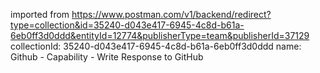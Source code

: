 imported from https://www.postman.com/v1/backend/redirect?type=collection&id=35240-d043e417-6945-4c8d-b61a-6eb0ff3d0ddd&entityId=12774&publisherType=team&publisherId=37129
collectionId: 35240-d043e417-6945-4c8d-b61a-6eb0ff3d0ddd
name: Github - Capability - Write Response to
                                    GitHub